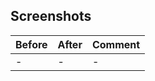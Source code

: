<!-- Description -->

<!-- Demonstration: screenshots or video -->

## Screenshots

<!-- Comment can be removed -->

| Before | After | Comment |
| ------ | ----- | ------- |
| -      | -     | -       |

